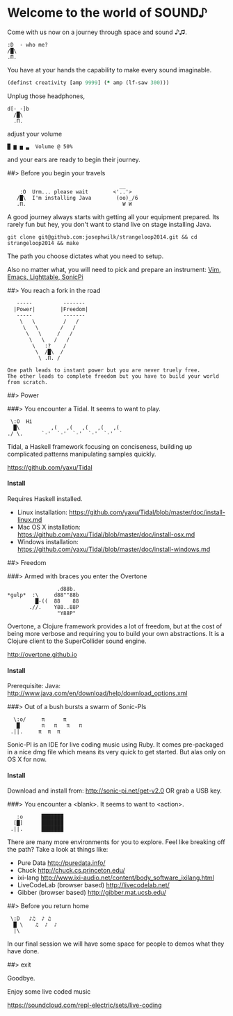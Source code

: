 # Welcome to the world of SOUND♪

Come with us now on a journey through space and sound ♪♫. 

```
:D  - who me?
/█\
.Π.
```

You have at your hands the capability to make every sound imaginable.

```clojure
(definst creativity [amp 9999] (* amp (lf-saw 300)))
```

Unplug those headphones,

```
d[-_-]b
  /█\
  .Π.
```

adjust your volume

```
█ ▆ ▅ ▃  Volume @ 50%
```

and your ears are ready to begin their journey.


##> Before you begin your travels

```
                                    __
    :O  Urm... please wait        <'..'>
   /█\  I'm installing Java        (oo)_/6
   .Π.                               W W
```

A good journey always starts with getting all your equipment prepared.
Its rarely fun but hey, you don't want to stand live on stage installing Java.

```
git clone git@github.com:josephwilk/strangeloop2014.git && cd strangeloop2014 && make
```

The path you choose dictates what you need to setup.

Also no matter what, you will need to pick and prepare an instrument: [Vim, Emacs, Lighttable, SonicPi](instruments/readme.md)

##> You reach a fork in the road

```
   -----          -------
  |Power|        |Freedom|
   -----          -------
    \   \         /   /
     \   \       /   /
      \   \     /   /
       \   \   /   /
        \   :?    / 
         \  /█\  /
          \ .Π. /  

One path leads to instant power but you are never truely free.
The other leads to complete freedom but you have to build your world from scratch.
```

##> Power


###> You encounter a Tidal. It seems to want to play.

```
 \:O  Hi
  █\          ,(   ,(   ,(   ,(   ,(
./ \.      `-'  `-'  `-'  `-'  `-'  `
```

Tidal, a Haskell framework focusing on conciseness, building up complicated patterns manipulating samples quickly.

https://github.com/yaxu/Tidal

#### Install

Requires Haskell installed.

* Linux installation:    https://github.com/yaxu/Tidal/blob/master/doc/install-linux.md
* Mac OS X installation: https://github.com/yaxu/Tidal/blob/master/doc/install-osx.md
* Windows installation:  https://github.com/yaxu/Tidal/blob/master/doc/install-windows.md

##> Freedom

###> Armed with braces you enter the Overtone

```
                .d88b.
*gulp*  :\     d88""88b
         █-((  88    88
       .//.    Y88..88P
                "Y88P"
```

Overtone, a Clojure framework provides a lot of freedom, but at the cost of being more verbose and requiring you to build your own abstractions. It is a Clojure client to the SuperCollider sound engine.

http://overtone.github.io

#### Install

Prerequisite: Java: http://www.java.com/en/download/help/download_options.xml

###> Out of a bush bursts a swarm of Sonic-PIs

```
  \:o/     π      π
   █       π   π   π   π
 .||.     π  π  π
```

Sonic-PI is an IDE for live coding music using Ruby. It comes pre-packaged in a nice dmg file which means its very quick to get started. But alas only on OS X for now.

#### Install

Download and install from: http://sonic-pi.net/get-v2.0 OR grab a USB key.

###> You encounter a &lt;blank&gt;. It seems to want to &lt;action&gt;.

```
   :o      ███████      
  [█]      ███████            
 .||.      ███████
```

There are many more environments for you to explore. Feel like breaking off the path?
Take a look at things like:

* Pure Data http://puredata.info/
* Chuck http://chuck.cs.princeton.edu/
* ixi-lang http://www.ixi-audio.net/content/body_software_ixilang.html
* LiveCodeLab (browser based) http://livecodelab.net/
* Gibber (browser based) http://gibber.mat.ucsb.edu/

##> Before you return home

```
 \:D   ♪♫  ♪ ♫
  █ \    ♫  ♪  ♪
  |\ 
```

In our final session we will have some space for people to demos what they have done. 

##> exit

Goodbye. 

Enjoy some live coded music

https://soundcloud.com/repl-electric/sets/live-coding
